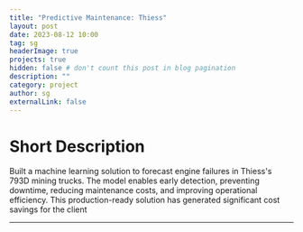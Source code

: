 ```yaml
---
title: "Predictive Maintenance: Thiess"
layout: post
date: 2023-08-12 10:00
tag: sg
headerImage: true
projects: true
hidden: false # don't count this post in blog pagination
description: ""
category: project
author: sg
externalLink: false
---
```

# Short Description 

Built a machine learning solution to forecast engine failures in Thiess's 793D mining trucks. The model enables early detection, preventing downtime, reducing maintenance costs, and improving operational efficiency. This production-ready solution has generated significant cost savings for the client

---